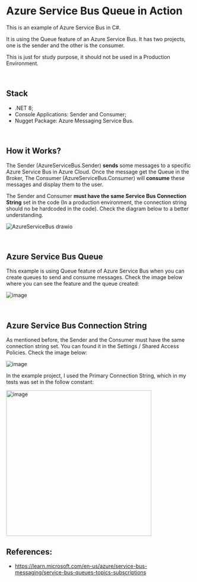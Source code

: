 # Azure Service Bus Queue in Action
<p>
  This is an example of Azure Service Bus in C#.  
</p>
<p>
  It is using the Queue feature of an Azure Service Bus.
  It has two projects, one is the sender and the other is the consumer. 
</p>

<p>
  This is just for study purpose, it should not be used in a Production Environment.
</p>

<br>

## Stack
- .NET 8;
- Console Applications: Sender and Consumer;
- Nugget Package: Azure Messaging Service Bus.

<br>

## How it Works?
<p>
  The Sender (AzureServiceBus.Sender) <b>sends</b> some messages to a specific Azure Service Bus in Azure Cloud.
  Once the message get the Queue in the Broker, The Consumer (AzureServiceBus.Consumer) will <b>consume</b> these messages and display them to the user.
</p>
<p>
  The Sender and Consumer <b>must have the same Service Bus Connection String</b> set in the code (In a production environment, the connection string should no be hardcoded in the code).
  Check the diagram below to a better understanding.
</p>



![AzureServiceBus drawio](https://github.com/user-attachments/assets/30d339ce-1821-4799-a83f-3ad6c5550d09)

<br>

## Azure Service Bus Queue
<p> This example is using Queue feature of Azure Service Bus when you can create queues to send and consume messages. Check the image below where you can see the feature and the queue created: </p>

![image](https://github.com/user-attachments/assets/4f2c2026-ef65-4974-ab18-4ae59ceea9b6)

<br>

## Azure Service Bus Connection String
<p>As mentioned before, the Sender and the Consumer must have the same connection string set. You can found it in the Settings / Shared Access Policies. Check the image below: </p>

![image](https://github.com/user-attachments/assets/71105648-330b-48b2-bfd0-0ec6be30f12e)

<p>
  In the example project, I used the Primary Connection String, which in my tests was set in the follow constant:
</p>

<img width="391" alt="image" src="https://github.com/user-attachments/assets/3b60c94b-b00c-410c-ae04-db09e68d95d8">

<br>

## References:
- https://learn.microsoft.com/en-us/azure/service-bus-messaging/service-bus-queues-topics-subscriptions
